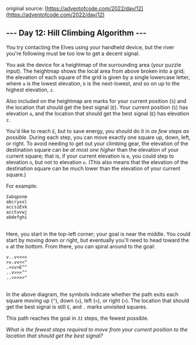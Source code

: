 original source: [https://adventofcode.com/2022/day/12](https://adventofcode.com/2022/day/12)
## --- Day 12: Hill Climbing Algorithm ---
You try contacting the Elves using your handheld device, but the river you're following must be too low to get a decent signal.

You ask the device for a heightmap of the surrounding area (your puzzle input). The heightmap shows the local area from above broken into a grid; the elevation of each square of the grid is given by a single lowercase letter, where <code>a</code> is the lowest elevation, <code>b</code> is the next-lowest, and so on up to the highest elevation, <code>z</code>.

Also included on the heightmap are marks for your current position (<code>S</code>) and the location that should get the best signal (<code>E</code>). Your current position (<code>S</code>) has elevation <code>a</code>, and the location that should get the best signal (<code>E</code>) has elevation <code>z</code>.

You'd like to reach <code>E</code>, but to save energy, you should do it in <em>as few steps as possible</em>. During each step, you can move exactly one square up, down, left, or right. To avoid needing to get out your climbing gear, the elevation of the destination square can be <em>at most one higher</em> than the elevation of your current square; that is, if your current elevation is <code>m</code>, you could step to elevation <code>n</code>, but not to elevation <code>o</code>. (This also means that the elevation of the destination square can be much lower than the elevation of your current square.)

For example:

<pre>
<code><em>S</em>abqponm
abcryxxl
accsz<em>E</em>xk
acctuvwj
abdefghi
</code>
</pre>

Here, you start in the top-left corner; your goal is near the middle. You could start by moving down or right, but eventually you'll need to head toward the <code>e</code> at the bottom. From there, you can spiral around to the goal:

<pre>
<code>v..v<<<<
>v.vv<<^
.>vv>E^^
..v>>>^^
..>>>>>^
</code>
</pre>

In the above diagram, the symbols indicate whether the path exits each square moving up (<code>^</code>), down (<code>v</code>), left (<code><</code>), or right (<code>></code>). The location that should get the best signal is still <code>E</code>, and <code>.</code> marks unvisited squares.

This path reaches the goal in <code><em>31</em></code> steps, the fewest possible.

<em>What is the fewest steps required to move from your current position to the location that should get the best signal?</em>


